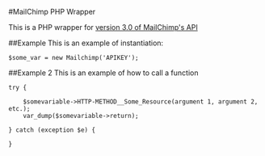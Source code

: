 #MailChimp PHP Wrapper

This is a PHP wrapper for [version 3.0 of MailChimp's API](https://kb.mailchimp.com/api)

##Example
This is an example of instantiation:

	$some_var = new Mailchimp('APIKEY');

##Example 2
This is an example of how to call a function

	try {

		$somevariable->HTTP-METHOD__Some_Resource(argument 1, argument 2, etc.);
		var_dump($somevariable->return);

	} catch (exception $e) {

	} 

